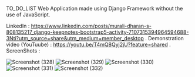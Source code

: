 TO_DO_LIST Web Application made using Django Framework without the use of JavaScript.

LinkedIn : https://www.linkedin.com/posts/murali-dharan-s-808135217_django-keepnotes-bootstrap5-activity-7107315394964594688-3Nti?utm_source=share&utm_medium=member_desktop
.
Demonstration video (YouTuube) : https://youtu.be/T4mQ8Qyj2jU?feature=shared
.
ScreenShots : 

![Screenshot (328)](https://github.com/murali2601/To-Do-List/assets/89293722/a7f60b7f-eec1-4558-896c-9714fd63b744)
![Screenshot (329)](https://github.com/murali2601/To-Do-List/assets/89293722/8cae2388-a66d-4436-b4ec-0ab8f16a133b)
![Screenshot (330)](https://github.com/murali2601/To-Do-List/assets/89293722/7388c700-34b6-4858-a29c-080f175944a8)
![Screenshot (331)](https://github.com/murali2601/To-Do-List/assets/89293722/67302b2b-6485-447c-b4c9-7f4f6a70d3e1)
![Screenshot (332)](https://github.com/murali2601/To-Do-List/assets/89293722/7bf0415a-bd98-46e4-be4b-abbf8b27fc57)
